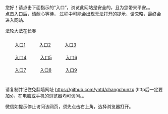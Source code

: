您好！请点击下面指示的“入口”，浏览此网站是安全的，且为您带来平安。。 <br/>
点击入口后，请耐心等待， 过程中可能会出现无法打开的提示，请忽略，最终会进入网站. </br>

法轮大法在长春<br/>
<div style="padding:10px"><a style="margin:20px" target="_blank" href="https://d2oxwrud7pff58.cloudfront.net/2Qpsp?ljylrnbf" id="ccLink1" rel="nofollow">入口1</a> <a target="_blank" style="margin:20px" href="https://d1xjf98dr4hdkm.cloudfront.net/2Qpsp?uzzdf" id="ccLink2" rel="nofollow">入口2</a> <a style="margin:20px" target="_blank" href="https://d1ekr4l8m03fy7.cloudfront.net/2Qpsp?jgwks" id="ccLink3" rel="nofollow">入口3</a></div>

<div style="padding:10px" ><a style="margin:20px" target="_blank" href="https://d2oxwrud7pff58.cloudfront.net/2Qpsp?ljylrnbf" id="ccLink4" rel="nofollow">入口4</a> <a style="margin:20px" href="https://d1xjf98dr4hdkm.cloudfront.net/2Qpsp?uzzdf" target="_blank" id="ccLink5" rel="nofollow">入口5</a> <a style="margin:20px" href="https://d1ekr4l8m03fy7.cloudfront.net/2Qpsp?jgwks" target="_blank" id="ccLink6" rel="nofollow">入口6</a></div>

<div style="padding:10px"><a style="margin:20px" target="_blank" href="https://d2oxwrud7pff58.cloudfront.net/2Qpsp?ljylrnbf" id="ccLink7" rel="nofollow">入口7</a> <a style="margin:20px" href="https://d1xjf98dr4hdkm.cloudfront.net/2Qpsp?uzzdf" target="_blank" id="ccLink8" rel="nofollow">入口8</a> <a style="margin:20px" target="_blank" href="https://d1ekr4l8m03fy7.cloudfront.net/2Qpsp?jgwks" id="ccLink9" rel="nofollow">入口9</a></div>

<br/>



请复制并记住免翻墙网址 https://github.com/yntd/changchunzx (http后一定要加s)，在电脑或手机的浏览器均可访问。。<br/>

微信如提示停止访问该网页，须先点击右上角，选择浏览器打开。
